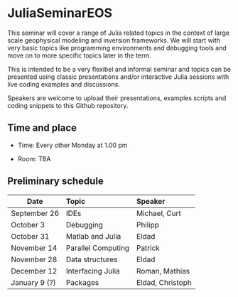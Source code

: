 # JuliaSeminarEOS

This seminar will cover a range of Julia related topics in the context of large scale geophysical modeling and inversion frameworks. We will start with very basic topics like programming environments and debugging tools and move on to more specific topics later in the term. 

This is intended to be a very flexibel and informal seminar and topics can be presented using classic presentations and/or interactive Julia sessions with live coding examples and discussions.

Speakers are welcome to upload their presentations, examples scripts and coding snippets to this Github repository.

## Time and place

* Time: Every other Monday at 1.00 pm

* Room: TBA

## Preliminary schedule

| Date             | Topic              | Speaker          |
| -----------------|:-------------------|:-----------------|
| September 26     | IDEs               | Michael, Curt    |
| October 3        | Debugging          | Philipp          |
| October 31       | Matlab and Julia   | Eldad            |
| November 14      | Parallel Computing | Patrick          |
| November 28      | Data structures    | Eldad            |
| December 12      | Interfacing Julia  | Roman, Mathias   |
| January 9 (?)    | Packages           | Eldad, Christoph |

